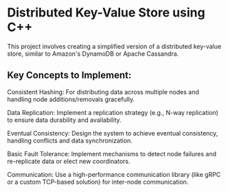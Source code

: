 # Distributed Key-Value Store using C++
This project involves creating a simplified version of a distributed key-value store, similar to Amazon's DynamoDB or Apache Cassandra.

## Key Concepts to Implement:

Consistent Hashing: For distributing data across multiple nodes and handling node additions/removals gracefully.

Data Replication: Implement a replication strategy (e.g., N-way replication) to ensure data durability and availability.

Eventual Consistency: Design the system to achieve eventual consistency, handling conflicts and data synchronization.

Basic Fault Tolerance: Implement mechanisms to detect node failures and re-replicate data or elect new coordinators.

Communication: Use a high-performance communication library (like gRPC or a custom TCP-based solution) for inter-node communication.

